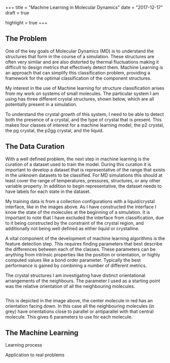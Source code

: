 +++
title = "Machine Learning in Molecular Dynamics"
date = "2017-12-17"
draft = true

highlight = true
+++

The Problem
-----------

One of the key goals of Molecular Dynamics (MD) is to understand
the structures that form in the course of a simulation.
These structures are often very similar and are
also distorted by thermal fluctuations
making it difficult to design metrics that effectively detect them.
Machine Learning is an approach that can simplify this classification problem,
providing a framework for the optimal classification of the component structures.

My interest in the use of Machine learning for structure classification
arises from my work on systems of small molecules.
The particular system I am using has three different crystal structures,
shown below, which are all potentially present in a simulation.

<images>

To understand the crystal growth of this system,
I need to be able to detect both
the presence of a crystal, and
the type of crystal that is present.
This makes four classes of interest for a machine learning model,
the p2 crystal,
the pg crystal,
the p2gg crystal, and
the liquid.

The Data Curation
-----------------

With a well defined problem,
the next step in machine learning is
the curation of a dataset used to train the model.
During this curation it is important to develop a dataset
that is representative of the range that exists
in the unknown datasets to be classified.
For MD simulations this should at least cover the range of
temperatures, pressures, structures, or any other variable property.
In addition to begin representative, the dataset needs to have
labels for each state in the dataset.

<images>

My training data is from a collection configurations
with a liquid/crystal interface,
like in the images above.
As I have constructed the interface I know the state of the
molecules at the beginning of a simulation.
It is important to note that I have excluded the interface from classification,
due to it being constructed by the constraint of the crystal region,
and additionally not being well defined as either liquid or crystalline.

A vital component of the development of machine learning algorithms
is the feature detection step.
This requires finding parameters that
best describe the differences
between each of the classes.
These parameters can be anything from
intrinsic properties like the position or orientation,
or highly computed values like a bond order parameter.
Typically the best performance is gained by combining
a number of different metrics.

The crystal structures I am investigating have
distinct orientational arrangements of the neighbours.
The parameter I used as a starting point was
the relative orientation of all the neighbouring molecules.

<image>

This is depicted in the image above,
the center molecule in red has an orientation facing down.
In this case all the neighbouring molecules (in grey)
have orientations close to parallel or antiparallel
with that central molecule.
This gives 6 parameters to use for each molecule.

The Machine Learning
--------------------

Learning process

Application to real problems

